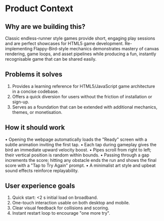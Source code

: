 # Product Context

## Why are we building this?
Classic endless-runner style games provide short, engaging play sessions and are perfect showcases for HTML5 game development. Re-implementing Flappy-Bird-style mechanics demonstrates mastery of canvas rendering, game loops, and asset pipelines while producing a fun, instantly recognisable game that can be shared easily.

## Problems it solves
1. Provides a learning reference for HTML5/JavaScript game architecture in a concise codebase.
2. Offers a quick diversion for users without the friction of installation or sign-up.
3. Serves as a foundation that can be extended with additional mechanics, themes, or monetisation.

## How it should work
• Opening the webpage automatically loads the "Ready" screen with a subtle animation inviting the first tap.
• Each tap during gameplay gives the bird an immediate upward velocity boost.
• Pipes scroll from right to left; their vertical position is random within bounds.
• Passing through a gap increments the score; hitting any obstacle ends the run and shows the final score with a "Tap to Try Again" prompt.
• A minimalist art style and upbeat sound effects reinforce replayability.

## User experience goals
1. Quick start: <2 s initial load on broadband.
2. One-touch interaction usable on both desktop and mobile.
3. Clear visual feedback for collisions and scoring.
4. Instant restart loop to encourage "one more try". 